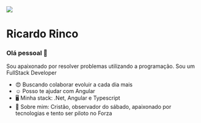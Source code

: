 <img width="auto" src="https://media-exp1.licdn.com/dms/image/C4D16AQH41UW8QE6t7A/profile-displaybackgroundimage-shrink_200_800/0?e=1602115200&v=beta&t=kfzFl8vbp_wfKnhmVP0p_kZP0fNGYXNcdMqELtdB0pY">

# Ricardo Rinco

### Olá pessoal 👋
Sou apaixonado por resolver problemas utilizando a programação.
Sou um FullStack Developer

- 😍 Buscando colaborar evoluir a cada dia mais
- ☺️ Posso te ajudar com Angular
- 🖥️ Minha stack: .Net, Angular e Typescript
- 💬 Sobre mim: Cristão, observador do sábado, apaixonado por tecnologias e tento ser piloto no Forza
